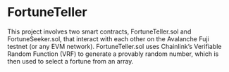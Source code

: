 # FortuneTeller
This project involves two smart contracts, FortuneTeller.sol and FortuneSeeker.sol, that interact with each other on the Avalanche Fuji testnet (or any EVM network). FortuneTeller.sol uses Chainlink’s Verifiable Random Function (VRF) to generate a provably random number, which is then used to select a fortune from an array.
